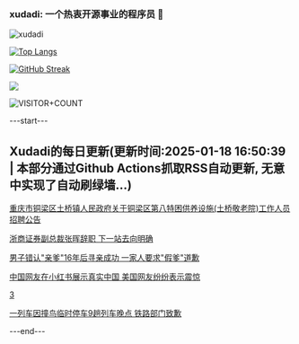### xudadi: 一个热衷开源事业的程序员 👋

![xudadi](https://github-readme-stats-git-masterorgs-github-readme-stats-team.vercel.app/api?username=xudadi)

[![Top Langs](https://github-readme-stats.vercel.app/api/top-langs/?username=xudadi)](https://github.com/anuraghazra/github-readme-stats)

[![GitHub Streak](https://streak-stats.demolab.com?user=xudadi&locale=zh_Hans)](https://git.io/streak-stats)

![](https://raw.githubusercontent.com/xudadi/xudadi/main/assets/github-contribution-grid-snake.svg)

![VISITOR+COUNT](https://komarev.com/ghpvc/?username=xudadi&label=VISITOR+COUNT)


---start---

## Xudadi的每日更新(更新时间:2025-01-18 16:50:39 | 本部分通过Github Actions抓取RSS自动更新, 无意中实现了自动刷绿墙...)

[重庆市铜梁区土桥镇人民政府关于铜梁区第八特困供养设施(土桥敬老院)工作人员招聘公告](https://www.gongkaoleida.com/article/2269131)

[浙商证券副总裁张晖辞职 下一站去向明确](https://m.163.com/news/article/JM6G075D05198CJN.html)

[男子错认"亲爹"16年后寻亲成功 一家人要求"假爹"道歉](https://m.163.com/news/article/JM6FH9DL00019B3E.html)

[中国网友在小红书展示真实中国 美国网友纷纷表示震惊](https://m.163.com/news/article/JM6AE2FF0530SFP3.html)

[3](https://m.163.com/touch/news/sub/domestic)

[一列车因撞鸟临时停车9趟列车晚点 铁路部门致歉](https://m.163.com/news/article/JM6AMQ9V0534A4SC.html)

---end---
